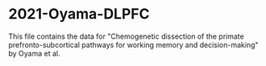 # 2021-Oyama-DLPFC
This file contains the data for "Chemogenetic dissection of the primate prefronto-subcortical pathways for working memory and decision-making" by Oyama et al.

